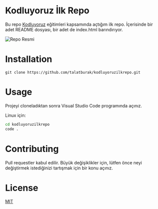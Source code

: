 # Kodluyoruz İlk Repo

Bu repo [Kodluyoruz](https://www.kodluyoruz.org/) eğitimleri kapsamında açtığım ilk repo. İçerisinde bir adet README dosyası, bir adet de index.html barındırıyor.

![Repo Resmi](https://i.hizliresim.com/hg4aoug.PNG)

# Installation
```
git clone https://github.com/talatburak/kodluyoruzilkrepo.git
```

# Usage
Projeyi cloneladıktan sonra Visual Studio Code programında açınız.

Linux için:
```bash
cd kodluyoruzilkrepo
code .
```
# Contributing
Pull requestler kabul edilir. Büyük değişiklikler için, lütfen önce neyi değiştirmek istediğinizi tartışmak için bir konu açınız.

# License

[MIT](https://choosealicense.com/licenses/mit/)


